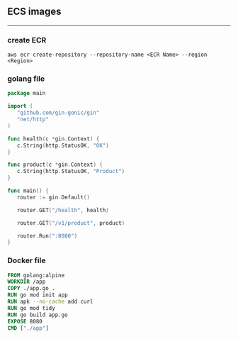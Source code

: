## ECS images
---
### create ECR
```
aws ecr create-repository --repository-name <ECR Name> --region <Region>
```

### golang file
```go
package main

import (
   "github.com/gin-gonic/gin"
   "net/http"
)

func health(c *gin.Context) {
   c.String(http.StatusOK, "OK")
}

func product(c *gin.Context) {
   c.String(http.StatusOK, "Product")
}

func main() {
   router := gin.Default()

   router.GET("/health", health)

   router.GET("/v1/product", product)

   router.Run(":8080")
}
```


### Docker file
```Dockerfile
FROM golang:alpine
WORKDIR /app
COPY ./app.go .
RUN go mod init app
RUN apk --no-cache add curl
RUN go mod tidy
RUN go build app.go
EXPOSE 8080
CMD ["./app"]
```